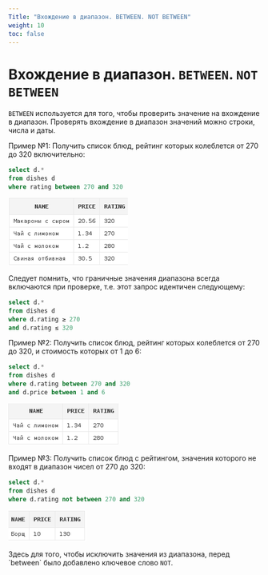 ```yaml
---
Title: "Вхождение в диапазон. BETWEEN. NOT BETWEEN"
weight: 10
toc: false
---
```


# Вхождение в диапазон. `BETWEEN`. `NOT BETWEEN`

`BETWEEN` используется для того, чтобы проверить значение на вхождение в
диапазон. Проверять вхождение в диапазон значений можно строки, числа и
даты.

Пример №1: Получить список блюд, рейтинг которых колеблется от 270 до
320 включительно:

```sql
select d.*
from dishes d
where rating between 270 and 320
```

![](/img/3_select/rating_between_270_320.png)

Следует помнить, что граничные значения диапазона всегда включаются при
проверке, т.е. этот запрос идентичен следующему:

```sql
select d.*
from dishes d
where d.rating ≥ 270
and d.rating ≤ 320
```

Пример №2: Получить список блюд, рейтинг которых колеблется от 270 до
320, и стоимость которых от 1 до 6:

```sql
select d.*
from dishes d
where d.rating between 270 and 320
and d.price between 1 and 6
```

![](/img/3_select/rating_btw_270_320_price_btw_1_6.png)

Пример №3: Получить список блюд с рейтингом, значения которого не входят
в диапазон чисел от 270 до 320:

```sql
select d.*
from dishes d
where d.rating not between 270 and 320
```

![](/img/3_select/rating_not_btw_270_320.png)

Здесь для того, чтобы исключить значения из диапазона, перед \`between\`
было добавлено ключевое слово `NOT`.
